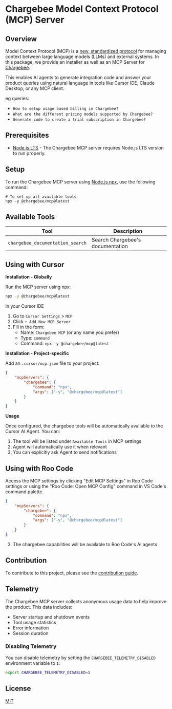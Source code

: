 # Chargebee Model Context Protocol (MCP) Server

## Overview

Model Context Protocol (MCP) is a [new, standardized protocol](https://modelcontextprotocol.io/introduction) for managing context between large language models (LLMs) and external systems. In this package, we provide an installer as well as an MCP Server for [Chargebee](https://chargebee.com).

This enables AI agents to generate integration code and answer your product queries using natural language in tools like Cursor IDE, Claude Desktop, or any MCP client.

eg queries:

- `How to setup usage based billing in Chargebee?`
- `What are the different pricing models supported by Chargebee?`
- `Generate code to create a trial subscription in Chargebee?`

## Prerequisites

- [Node.js LTS](https://nodejs.org/en/download/) - The Chargebee MCP server requires Node.js LTS version to run properly.

## Setup

To run the Chargebee MCP server using [Node.js npx](https://docs.npmjs.com/cli/v10/commands/npx), use the following command:

```
# To set up all available tools
npx -y @chargebee/mcp@latest
```

## Available Tools

| Tool                             | Description                      |
| -------------------------------- | -------------------------------- |
| `chargebee_documentation_search` | Search Chargebee's documentation |

## Using with Cursor

**Installation - Globally**

Run the MCP server using npx:

```bash
npx -y @chargebee/mcp@latest
```

In your Cursor IDE

1. Go to `Cursor Settings` > `MCP`
2. Click `+ Add New MCP Server`
3. Fill in the form:
   - Name: `Chargebee MCP` (or any name you prefer)
   - Type: `command`
   - Command: `npx -y @chargebee/mcp@latest`

**Installation - Project-specific**

Add an `.cursor/mcp.json` file to your project:

```json
{
	"mcpServers": {
		"chargebee": {
			"command": "npx",
			"args": ["-y", "@chargebee/mcp@latest"]
		}
	}
}
```

**Usage**

Once configured, the chargebee tools will be automatically available to the Cursor AI Agent. You can:

1. The tool will be listed under `Available Tools` in MCP settings
2. Agent will automatically use it when relevant
3. You can explicitly ask Agent to send notifications

## Using with Roo Code

Access the MCP settings by clicking "Edit MCP Settings" in Roo Code settings or using the "Roo Code: Open MCP Config" command in VS Code's command palette.

```json
{
	"mcpServers": {
		"chargebee": {
			"command": "npx",
			"args": ["-y", "@chargebee/mcp@latest"]
		}
	}
}
```

3. The chargebee capabilities will be available to Roo Code's AI agents

## Contribution

To contribute to this project, please see the [contribution guide](CONTRIBUTING.md).

## Telemetry

The Chargebee MCP server collects anonymous usage data to help improve the product. This data includes:

- Server startup and shutdown events
- Tool usage statistics
- Error information
- Session duration

### Disabling Telemetry

You can disable telemetry by setting the `CHARGEBEE_TELEMETRY_DISABLED` environment variable to `1`:

```bash
export CHARGEBEE_TELEMETRY_DISABLED=1
```

## License

[MIT](LICENSE)

